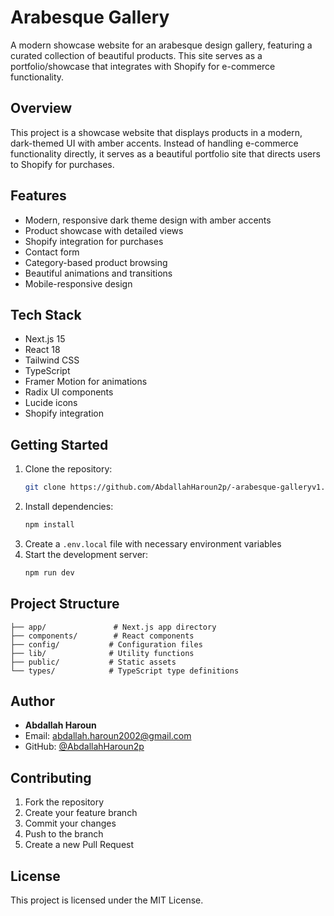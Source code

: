 # Arabesque Gallery

A modern showcase website for an arabesque design gallery, featuring a curated collection of beautiful products. This site serves as a portfolio/showcase that integrates with Shopify for e-commerce functionality.

## Overview

This project is a showcase website that displays products in a modern, dark-themed UI with amber accents. Instead of handling e-commerce functionality directly, it serves as a beautiful portfolio site that directs users to Shopify for purchases.

## Features

- Modern, responsive dark theme design with amber accents
- Product showcase with detailed views
- Shopify integration for purchases
- Contact form
- Category-based product browsing
- Beautiful animations and transitions
- Mobile-responsive design

## Tech Stack

- Next.js 15
- React 18
- Tailwind CSS
- TypeScript
- Framer Motion for animations
- Radix UI components
- Lucide icons
- Shopify integration

## Getting Started

1. Clone the repository:
   ```bash
   git clone https://github.com/AbdallahHaroun2p/-arabesque-galleryv1.git
   ```
2. Install dependencies:
   ```bash
   npm install
   ```
3. Create a `.env.local` file with necessary environment variables
4. Start the development server:
   ```bash
   npm run dev
   ```

## Project Structure

```
├── app/               # Next.js app directory
├── components/        # React components
├── config/           # Configuration files
├── lib/              # Utility functions
├── public/           # Static assets
└── types/            # TypeScript type definitions
```

## Author

- **Abdallah Haroun**
- Email: abdallah.haroun2002@gmail.com
- GitHub: [@AbdallahHaroun2p](https://github.com/AbdallahHaroun2p)

## Contributing

1. Fork the repository
2. Create your feature branch
3. Commit your changes
4. Push to the branch
5. Create a new Pull Request

## License

This project is licensed under the MIT License. 